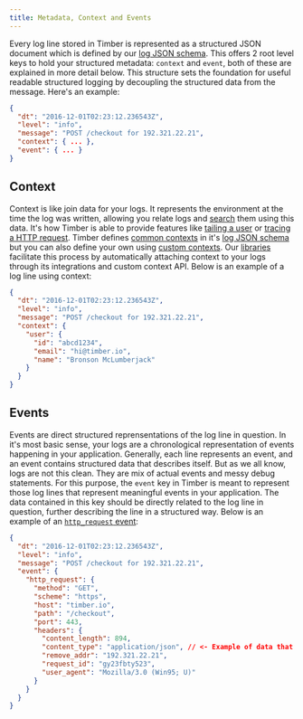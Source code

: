 ```yaml
---
title: Metadata, Context and Events
---
```

Every log line stored in Timber is represented as a structured JSON document which is defined by our [log JSON schema](/concepts/log-event-json-schema). This offers 2 root level keys to hold your structured metadata: `context` and `event`, both of these are explained in more detail below. This structure sets the foundation for useful readable structured logging by decoupling the structured data from the message. Here's an example:

```json
{
  "dt": "2016-12-01T02:23:12.236543Z",
  "level": "info",
  "message": "POST /checkout for 192.321.22.21",
  "context": { ... },
  "event": { ... }
}
```


## Context

Context is like join data for your logs. It represents the environment at the time the log was written, allowing you relate logs and [search](/app/console-log-viewer/searching) them using this data. It's how Timber is able to provide features like [tailing a user](/app/console-log-viewer/tail-a-user) or [tracing a HTTP request](/app/console-log-viewer/trace-http-requests). Timber defines [common contexts](/concepts/log-event-json-schema/context) in it's [log JSON schema](/concepts/log-event-json-schema) but you can also define your own using [custom contexts](/concepts/log-event-json-schema/context/custom-context). Our [libraries](/languages) facilitate this process by automatically attaching context to your logs through its integrations and custom context API. Below is an example of a log line using context:

```json
{
  "dt": "2016-12-01T02:23:12.236543Z",
  "level": "info",
  "message": "POST /checkout for 192.321.22.21",
  "context": {
    "user": {
      "id": "abcd1234",
      "email": "hi@timber.io",
      "name": "Bronson McLumberjack"
    }
  }
}
```


## Events

Events are direct structured reprensentations of the log line in question. In it's most basic sense, your logs are a chronological representation of events happening in your application. Generally, each line represents an event, and an event contains structured data that describes itself. But as we all know, logs are not this clean. They are mix of actual events and messy debug statements. For this purpose, the `event` key in Timber is meant to represent those log lines that represent meaningful events in your application. The data contained in this key should be directly related to the log line in question, further describing the line in a structured way. Below is an example of an [`http_request` event](/concepts/log-event-json-schema/events/http-request-event):

```json
{
  "dt": "2016-12-01T02:23:12.236543Z",
  "level": "info",
  "message": "POST /checkout for 192.321.22.21",
  "event": {
    "http_request": {
      "method": "GET",
      "scheme": "https",
      "host": "timber.io",
      "path": "/checkout",
      "port": 443,
      "headers": {
        "content_length": 894,
        "content_type": "application/json", // <- Example of data that wasn't in the log line itself
        "remove_addr": "192.321.22.21",
        "request_id": "gy23fbty523",
        "user_agent": "Mozilla/3.0 (Win95; U)"
      }
    }
  }
}
```
